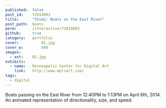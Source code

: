 ```yaml
---
published:  false
post_id:    Y2014003
title:      "Study: Boats on the East River"
post_path:  boats
perm:       /interactive/Y2014003
github:     true
category:   portfolio
cover:			01.jpg
cover_w:		600
images:
  - ext:    01.jpg
exhibits:
  - name:   Minneapolis Center for Digital Art
    link:   http://www.mplsart.com/
tags:
  - digital
---
```

Boats passing on the East River from 12:40PM to 1:13PM on April 6th, 2014. An animated representation of directionality, size, and speed.